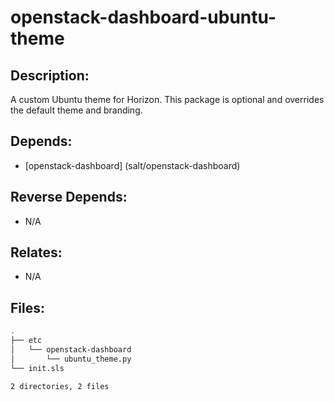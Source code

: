 # openstack-dashboard-ubuntu-theme

## Description:

A custom Ubuntu theme for Horizon.  This package is optional and overrides the default theme and branding.

## Depends:

  -  [openstack-dashboard] (salt/openstack-dashboard)

## Reverse Depends:

  -  N/A

## Relates:

  -  N/A

## Files:

```bash
.
├── etc
│   └── openstack-dashboard
│       └── ubuntu_theme.py
└── init.sls

2 directories, 2 files
```
